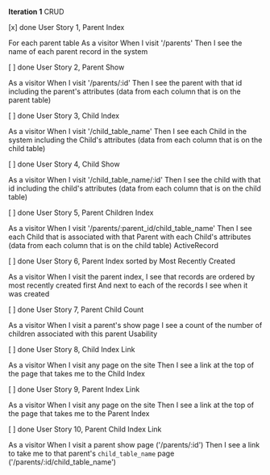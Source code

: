 **Iteration 1**
CRUD

[x] done
User Story 1, Parent Index 

For each parent table
As a visitor
When I visit '/parents'
Then I see the name of each parent record in the system

[ ] done
User Story 2, Parent Show 

As a visitor
When I visit '/parents/:id'
Then I see the parent with that id including the parent's attributes
(data from each column that is on the parent table)

[ ] done
User Story 3, Child Index 

As a visitor
When I visit '/child_table_name'
Then I see each Child in the system including the Child's attributes
(data from each column that is on the child table)

[ ] done
User Story 4, Child Show 

As a visitor
When I visit '/child_table_name/:id'
Then I see the child with that id including the child's attributes
(data from each column that is on the child table)

[ ] done
User Story 5, Parent Children Index 

As a visitor
When I visit '/parents/:parent_id/child_table_name'
Then I see each Child that is associated with that Parent with each Child's attributes
(data from each column that is on the child table)
ActiveRecord

[ ] done
User Story 6, Parent Index sorted by Most Recently Created 

As a visitor
When I visit the parent index,
I see that records are ordered by most recently created first
And next to each of the records I see when it was created

[ ] done
User Story 7, Parent Child Count

As a visitor
When I visit a parent's show page
I see a count of the number of children associated with this parent
Usability

[ ] done
User Story 8, Child Index Link

As a visitor
When I visit any page on the site
Then I see a link at the top of the page that takes me to the Child Index

[ ] done
User Story 9, Parent Index Link

As a visitor
When I visit any page on the site
Then I see a link at the top of the page that takes me to the Parent Index

[ ] done
User Story 10, Parent Child Index Link

As a visitor
When I visit a parent show page ('/parents/:id')
Then I see a link to take me to that parent's `child_table_name` page ('/parents/:id/child_table_name')